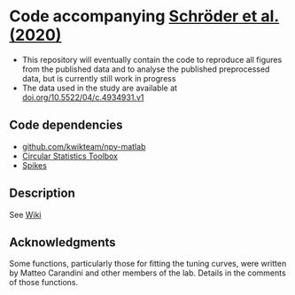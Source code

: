 
# Code accompanying [Schröder et al. (2020)](https://www.cell.com/neuron/fulltext/S0896-6273(20)30318-4)

* This repository will eventually contain the code to reproduce all figures from the published data and to analyse the published preprocessed data, but is currently still work in progress
* The data used in the study are available at 
[doi.org/10.5522/04/c.4934931.v1](https://doi.org/10.5522/04/c.4934931.v1)

## Code dependencies
* [github.com/kwikteam/npy-matlab](https://github.com/kwikteam/npy-matlab)
* [Circular Statistics Toolbox](https://uk.mathworks.com/matlabcentral/fileexchange/10676-circular-statistics-toolbox-directional-statistics)
* [Spikes](https://github.com/cortex-lab/spikes)

## Description
See [Wiki](https://github.com/sylviaschroeder/schroeder-et-al-2020/wiki)

## Acknowledgments
Some functions, particularly those for fitting the tuning curves, were written by Matteo Carandini and other members of the lab. Details in the comments of those functions.
